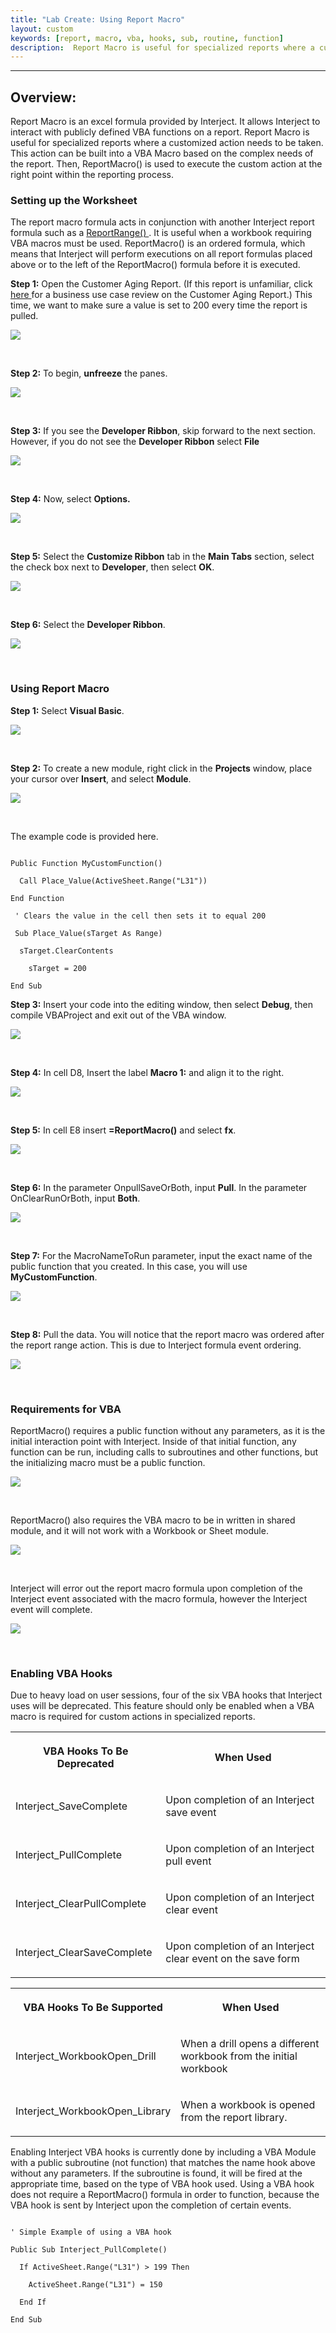 ```yaml
---
title: "Lab Create: Using Report Macro"
layout: custom
keywords: [report, macro, vba, hooks, sub, routine, function]
description:  Report Macro is useful for specialized reports where a customized action needs to be taken. This action can be built into a VBA Macro based on the complex needs of the report.
---
```

* * *

##  **Overview:**

Report Macro is an excel formula provided by Interject. It allows Interject to interact with publicly defined VBA functions on a report.  Report Macro is useful for specialized reports where a customized action needs to be taken. This action can be built into a VBA Macro based on the complex needs of the report. Then, ReportMacro() is used to execute the custom action at the right point within the reporting process.

###  Setting up the Worksheet

The report macro formula acts in conjunction with another Interject report formula such as a [ ReportRange() ](/wIndex/ReportRange.html). It is useful when a workbook requiring VBA macros must be used. ReportMacro() is an ordered formula, which means that Interject will perform executions on all report formulas placed above or to the left of the ReportMacro() formula before it is executed. 

**Step 1:** Open the Customer Aging Report. (If this report is unfamiliar, click [ here ](/wAbout/Customer-Aging.html) for a business use case review on the Customer Aging Report.) This time, we want to make sure a value is set to 200 every time the report is pulled. 

![](/images/L-Create-RepMacro/01.jpg)

<br> 


**Step 2:** To begin, **unfreeze** the panes. 

![](/images/L-Create-RepMacro/02.jpg)

<br> 


**Step 3:** If you see the **Developer Ribbon**, skip forward to the next section. However, if you do not see the **Developer Ribbon** select **File**

![](/images/L-Create-RepMacro/03.jpg)

<br> 


**Step 4:** Now, select **Options.**

![](/images/L-Create-RepMacro/04.jpg)

<br> 


**Step 5:** Select the **Customize Ribbon** tab in the **Main Tabs** section, select the check box next to **Developer**, then select **OK**. 

![](/images/L-Create-RepMacro/05.jpg)

<br> 


**Step 6:** Select the **Developer Ribbon**. 

![](/images/L-Create-RepMacro/06.jpg)

<br> 

###  Using Report Macro 

**Step 1:** Select **Visual Basic**. 

![](/images/L-Create-RepMacro/07.jpg)

<br> 


**Step 2:** To create a new module, right click in the **Projects** window, place your cursor over **Insert**, and select **Module**. 

![](/images/L-Create-RepMacro/08.jpg)

<br> 


The example code is provided here. 

```VB

Public Function MyCustomFunction()

  Call Place_Value(ActiveSheet.Range("L31"))

End Function  

 ' Clears the value in the cell then sets it to equal 200 

 Sub Place_Value(sTarget As Range)

  sTarget.ClearContents 

    sTarget = 200 

End Sub

```

  


**Step 3:** Insert your code into the editing window, then select **Debug**, then compile VBAProject and exit out of the VBA window. 

![](/images/L-Create-RepMacro/09.jpg)

<br> 


**Step 4:** In cell D8, Insert the label **Macro 1:** and align it to the right. 

![](/images/L-Create-RepMacro/10.jpg)

<br> 


**Step 5:** In cell E8 insert **=ReportMacro()** and select **fx**. 

![](/images/L-Create-RepMacro/11.jpg)

<br> 


**Step 6:** In the parameter OnpullSaveOrBoth, input **Pull**. In the parameter OnClearRunOrBoth, input **Both**. 

![](/images/L-Create-RepMacro/12.jpg)

<br> 


**Step 7:** For the MacroNameToRun parameter, input the exact name of the public function that you created. In this case, you will use **MyCustomFunction**. 

![](/images/L-Create-RepMacro/13.jpg)

<br> 


**Step 8:** Pull the data. You will notice that the report macro was ordered after the report range action. This is due to Interject formula event ordering. 

![](/images/L-Create-RepMacro/14.jpg)

<br>

###  Requirements for VBA 

ReportMacro() requires a public function without any parameters, as it is the initial interaction point with Interject. Inside of that initial function, any function can be run, including calls to subroutines and other functions, but the initializing macro must be a public function. 

![](/images/L-Create-RepMacro/15.jpg)

<br> 


ReportMacro() also requires the VBA macro to be in written in shared module, and it will not work with a Workbook or Sheet module. 

![](/images/L-Create-RepMacro/16.jpg)

<br> 


Interject will error out the report macro formula upon completion of the Interject event associated with the macro formula, however the Interject event will complete. 

![](/images/L-Create-RepMacro/17.jpg)

<br>

###  Enabling VBA Hooks 

Due to heavy load on user sessions, four of the six VBA hooks that Interject uses will be deprecated. This feature should only be enabled when a VBA macro is required for custom actions in specialized reports.   
  
<table>   
<tr>  
<th>



VBA Hooks To Be Deprecated 


</th>  
<th>



When Used 


</th> </tr>  
<tr>  
<td>



Interject_SaveComplete 


</td>  
<td>

Upon completion of an Interject save event 
</td> </tr>  
<tr>  
<td>

Interject_PullComplete 
</td>  
<td>

Upon completion of an Interject pull event 
</td> </tr>  
<tr>  
<td>

Interject_ClearPullComplete 
</td>  
<td>

Upon completion of an Interject clear event 
</td> </tr>  
<tr>  
<td>

Interject_ClearSaveComplete 
</td>  
<td>

Upon completion of an Interject clear event on the save form 
</td> </tr> </table>  
  
<table>    
<tr>  
<th>



VBA Hooks To Be Supported 


</th>  
<th>



When Used 


</th> </tr>  
<tr>  
<td>

Interject_WorkbookOpen_Drill 
</td>  
<td>



When a drill opens a different workbook from the initial workbook 


</td> </tr>  
<tr>  
<td>

Interject_WorkbookOpen_Library 
</td>  
<td>



When a workbook is opened from the report library. 


</td> </tr> </table>

  
Enabling Interject VBA hooks is currently done by including a VBA Module with a public subroutine (not function) that matches the name hook above without any parameters. If the subroutine is found, it will be fired at the appropriate time, based on the type of VBA hook used. Using a VBA hook does not require a ReportMacro() formula in order to function, because the VBA hook is sent by Interject upon the completion of certain events. 

```VB

' Simple Example of using a VBA hook

Public Sub Interject_PullComplete()

  If ActiveSheet.Range("L31") > 199 Then

    ActiveSheet.Range("L31") = 150

  End If 

End Sub 

```

